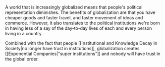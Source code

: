 A world that is increasingly globalized means that people's political representation diminishes. The benefits of globalization are that you have cheaper goods and faster travel, and faster movement of ideas and commerce. However, it also translates to the political institutions we're born in having less of a say of the day-to-day lives of each and every person living in a country.

Combined with the fact that people [[Institutional and Knowledge Decay in Society|no longer have trust in institutions]], globalization creates [[Exponential Companies|"super institutions"]] and nobody will have trust in the global order.
